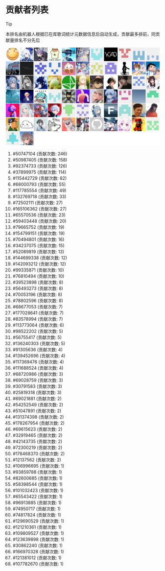 # 贡献者列表

> [!TIP]
> 本排名由机器人根据已在库歌词统计元数据信息后自动生成，贡献最多排前，同贡献量排名不分先后

![贡献者头像画廊](./CONTRIBUTORS.svg)

1. #50747104 (贡献次数: 246)
2. #50987405 (贡献次数: 158)
3. #92374733 (贡献次数: 126)
4. #37899975 (贡献次数: 114)
5. #115442729 (贡献次数: 82)
6. #68000793 (贡献次数: 55)
7. #117785554 (贡献次数: 49)
8. #132769718 (贡献次数: 33)
9. #72502111 (贡献次数: 27)
10. #165106362 (贡献次数: 27)
11. #65570536 (贡献次数: 23)
12. #59403448 (贡献次数: 20)
13. #79665752 (贡献次数: 19)
14. #154799151 (贡献次数: 19)
15. #70494801 (贡献次数: 16)
16. #34237075 (贡献次数: 15)
17. #52089819 (贡献次数: 13)
18. #144699338 (贡献次数: 12)
19. #142093212 (贡献次数: 12)
20. #99335871 (贡献次数: 10)
21. #76810494 (贡献次数: 10)
22. #39523898 (贡献次数: 8)
23. #56493273 (贡献次数: 8)
24. #70053196 (贡献次数: 8)
25. #78802596 (贡献次数: 8)
26. #68677053 (贡献次数: 7)
27. #177028641 (贡献次数: 7)
28. #83578994 (贡献次数: 7)
29. #113773064 (贡献次数: 6)
30. #98522202 (贡献次数: 5)
31. #56755417 (贡献次数: 5)
32. #136240303 (贡献次数: 5)
33. #91305636 (贡献次数: 4)
34. #139452696 (贡献次数: 4)
35. #117369476 (贡献次数: 4)
36. #111688524 (贡献次数: 4)
37. #68720986 (贡献次数: 3)
38. #69028759 (贡献次数: 3)
39. #30791583 (贡献次数: 3)
40. #25819318 (贡献次数: 3)
41. #69021881 (贡献次数: 2)
42. #54252549 (贡献次数: 2)
43. #51047891 (贡献次数: 2)
44. #131374398 (贡献次数: 2)
45. #178267954 (贡献次数: 2)
46. #69615623 (贡献次数: 2)
47. #32919465 (贡献次数: 2)
48. #42143735 (贡献次数: 2)
49. #72300219 (贡献次数: 2)
50. #178468370 (贡献次数: 2)
51. #12137562 (贡献次数: 2)
52. #106996695 (贡献次数: 1)
53. #93859788 (贡献次数: 1)
54. #82600685 (贡献次数: 1)
55. #58398544 (贡献次数: 1)
56. #101032423 (贡献次数: 1)
57. #65543422 (贡献次数: 1)
58. #96913885 (贡献次数: 1)
59. #74950717 (贡献次数: 1)
60. #74817824 (贡献次数: 1)
61. #129690529 (贡献次数: 1)
62. #121210361 (贡献次数: 1)
63. #109809527 (贡献次数: 1)
64. #123639898 (贡献次数: 1)
65. #30862240 (贡献次数: 1)
66. #166970328 (贡献次数: 1)
67. #121381012 (贡献次数: 1)
68. #107782670 (贡献次数: 1)
